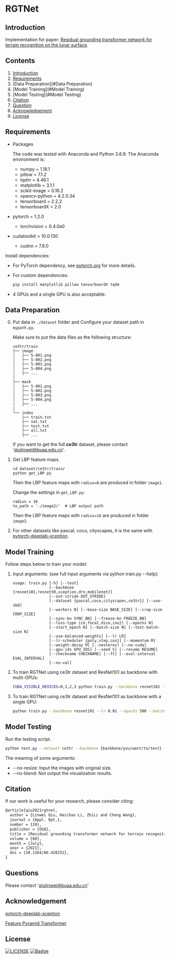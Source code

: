 # RGTNet

## Introduction

Implementation for paper: [Residual grounding transformer network for terrain recognition on the lunar surface](https://doi.org/10.1364/AO.428232 ).

## Contents

1. [Introduction](#Introduction)
2. [Requirements](#Requirements)
3. [Data Preparation](#Data Preparation)
4. [Model Training](#Model Training)
5. [Model Testing](#Model Testing)
6. [Citation](#Citation)
7. [Question](#Question)
8. [Acknowledgement](#Acknowledgement)
9. [License](#License)

## Requirements

- Packages

  The code was tested with Anaconda and Python 3.6.9. The Anaconda environment is:

  - numpy = 1.18.1
  - pillow = 7.1.2
  - tqdm = 4.46.1
  - matplotlib = 3.1.1
  - scikit-image = 0.16.2
  - opencv-python = 4.2.0.34
  - tensorboard = 2.2.2
  - tensorboardX = 2.0
- pytorch = 1.2.0
  
  - torchvision = 0.4.0a0
- cudatoolkit = 10.0.130
  - cudnn = 7.6.0
  

Install dependencies:

  - For PyTorch dependency, see [pytorch.org](https://pytorch.org/) for more details.
  - For custom dependencies:
  
    ```bash
    pip install matplotlib pillow tensorboardX tqdm
    ```

- 4 GPUs and a single GPU is also acceptable.

## Data Preparation

0. Put data in `./dataset` folder and Configure your dataset path in `mypath.py`.

   Make sure to put the data files as the following structure:

   ```
   ce3tr/train
   ├── image
   |   ├── 5-001.png
   │   ├── 5-002.png
   │   ├── 5-003.png
   │   ├── 5-004.png
   │   ├── ...
   |
   ├── mask
   |   ├── 5-001.png
   │   ├── 5-002.png
   │   ├── 5-003.png
   │   ├── 5-004.png
   |   ├── ...
   |   
   └── index
       ├── train.txt
       ├── val.txt
       ├── test.txt
       ├── all.txt
       ├── ...
   ```

   If you want to get the full **ce3tr** dataset, please contact '[qiulinwei@buaa.edu.cn](mailto:qiulinwei@buaa.edu.cn)'.

1. Get LBP feature maps.

   ```
   cd dataset/ce3tr/train/
   python get_LBP.py
   ```

   Then the LBP feature maps with `radius=8` are produced in folder `image1`.

   Change the settings in `get_LBP.py`:

   ```
   radius = 16
   to_path = './image2/'  # LBP output path
   ```

   Then the LBP feature maps with `radius=16` are produced in folder `image2`.

2. For other datasets like pascal, coco, cityscapes, it is the same with [pytorch-deeplab-xception](https://github.com/jfzhang95/pytorch-deeplab-xception).

## Model Training

Follow steps below to train your model:

1. Input arguments: (see full input arguments via python train.py --help):

   ```
   usage: train.py [-h] [--test]
                   [--backbone {resnet101,resnet50,xception,drn,mobilenet}]
                   [--out-stride OUT_STRIDE]
                   [--dataset {pascal,coco,cityscapes,ce3tr}] [--use-sbd]
                   [--workers N] [--base-size BASE_SIZE] [--crop-size CROP_SIZE]
                   [--sync-bn SYNC_BN] [--freeze-bn FREEZE_BN]
                   [--loss-type {ce,focal,dice,iou}] [--epochs N]
                   [--start_epoch N] [--batch-size N] [--test-batch-size N]
                   [--use-balanced-weights] [--lr LR]
                   [--lr-scheduler {poly,step,cos}] [--momentum M]
                   [--weight-decay M] [--nesterov] [--no-cuda]
                   [--gpu-ids GPU_IDS] [--seed S] [--resume RESUME]
                   [--checkname CHECKNAME] [--ft] [--eval-interval EVAL_INTERVAL]
                   [--no-val]
   
   ```

2. To train RGTNet using ce3tr dataset and ResNet101 as backbone with multi-GPUs:

   ```bash
   CUDA_VISIBLE_DEVICES=0,1,2,3 python train.py --backbone resnet101 --lr 0.01 --epochs 500 --batch-size 4 --gpu-ids 0,1,2,3 --checkname ce3tr-resnet --dataset ce3tr --loss-type ce
   ```

3. To train RGTNet using ce3tr dataset and ResNet101 as backbone with a single GPU:

   ```bash
   python train.py --backbone resnet101 --lr 0.01 --epochs 500 --batch-size 2 --gpu-ids 0 --checkname ce3tr-resnet --dataset ce3tr --loss-type ce
   ```



## Model Testing

Run the testing script.

```bash
python test.py --dataset ce3tr --backbone {backbone/you/want/to/test} --model {path/to/your/checkpoint} --save_path {path/to/the/inference/result}
```

The meaning of some arguments:

- --no-resize: Input the images with original size.
- --no-blend: Not output the visualization results.



## Citation

If our work is useful for your research, please consider citing:

```tex
@article{qiu2021rgtnet,
  author = {Linwei Qiu, Haichao Li, ZhiLi and Cheng Wang},
  journal = {Appl. Opt.},
  number = {19},
  publisher = {OSA},
  title = {Residual grounding transformer network for terrain recognition on the lunar surface},
  volume = {60},
  month = {July},
  year = {2021},
  doi = {10.1364/AO.428232},
}
```

## Questions

Please contact '[qiulinwei@buaa.edu.cn](mailto:qiulinwei@buaa.edu.cn)'

## Acknowledgement

[pytorch-deeplab-xception](https://github.com/jfzhang95/pytorch-deeplab-xception)

[Feature Pyramid Transformer](https://github.com/dongzhang89/FPT)

## License

[![LICENSE](https://img.shields.io/badge/license-Anti%20996-blue.svg)](https://github.com/996icu/996.ICU/blob/master/LICENSE)
[![Badge](https://img.shields.io/badge/link-996.icu-red.svg)](https://996.icu/#/zh_CN)